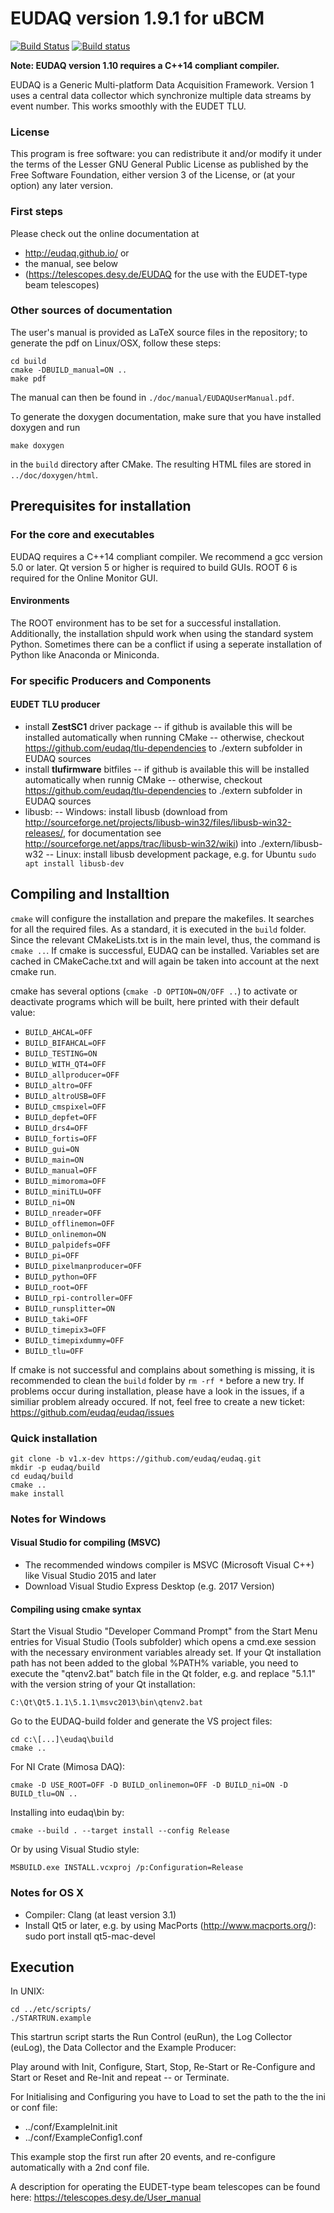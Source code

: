 EUDAQ version 1.9.1 for uBCM
=======

[![Build Status](https://travis-ci.org/eudaq/eudaq.svg?branch=v1.x-dev)](https://travis-ci.org/eudaq/eudaq) 
[![Build status](https://ci.appveyor.com/api/projects/status/n3tq45kkupyvjihg/branch/v1.x-dev?svg=true)](https://ci.appveyor.com/project/eudaq/eudaq/branch/v1.x-dev)

**Note: EUDAQ version 1.10 requires a C++14 compliant compiler.**

EUDAQ is a Generic Multi-platform Data Acquisition Framework.
Version 1 uses a central data collector which synchronize multiple data streams by event number. 
This works smoothly with the EUDET TLU.

### License
This program is free software: you can redistribute it and/or modify
it under the terms of the Lesser GNU General Public License as published by
the Free Software Foundation, either version 3 of the License, or
(at your option) any later version.

### First steps

Please check out the online documentation at 
- http://eudaq.github.io/ or 
- the manual, see below
- (https://telescopes.desy.de/EUDAQ for the use with the EUDET-type beam telescopes)

### Other sources of documentation

The user's manual is provided as LaTeX source files in the repository;
to generate the pdf on Linux/OSX, follow these steps:
```
cd build
cmake -DBUILD_manual=ON ..
make pdf
```
The manual can then be found in ```./doc/manual/EUDAQUserManual.pdf```.

To generate the doxygen documentation, make sure that you have installed doxygen and run
```
make doxygen
```
in the ```build``` directory after CMake. The resulting HTML files are stored in ```../doc/doxygen/html```.

## Prerequisites for installation

### For the core and executables

EUDAQ requires a C++14 compliant compiler. 
We recommend a gcc version 5.0 or later. 
Qt version 5 or higher is required to build GUIs. 
ROOT 6 is required for the Online Monitor GUI.

#### Environments
The ROOT environment has to be set for a successful installation. 
Additionally, the installation shpuld work when using the standard system Python. Sometimes there can be a conflict if using a seperate installation of Python like Anaconda or Miniconda.

### For specific Producers and Components

#### EUDET TLU producer

- install **ZestSC1** driver package 
-- if github is available this will be installed automatically when running CMake
-- otherwise, checkout https://github.com/eudaq/tlu-dependencies to ./extern subfolder in EUDAQ sources
- install **tlufirmware** bitfiles 
-- if github is available this will be installed automatically when runnig CMake
-- otherwise, checkout https://github.com/eudaq/tlu-dependencies to ./extern subfolder in EUDAQ sources
- libusb: 
-- Windows: install libusb (download from http://sourceforge.net/projects/libusb-win32/files/libusb-win32-releases/, for documentation see http://sourceforge.net/apps/trac/libusb-win32/wiki) into ./extern/libusb-w32
-- Linux: install libusb development package, e.g. for Ubuntu ```sudo apt install libusb-dev```


## Compiling and Installtion

```cmake``` will configure the installation and prepare the makefiles. 
It searches for all the required files. 
As a standard, it is executed in the ```build``` folder. 
Since the relevant CMakeLists.txt is in the main level, thus, the command is ```cmake ..```. 
If cmake is successful, EUDAQ can be installed. 
Variables set are cached in CMakeCache.txt and will again be taken into account at the next cmake run.

cmake has several options (```cmake -D OPTION=ON/OFF ..```) to activate or deactivate programs which will be built, here printed with their default value:

- ```BUILD_AHCAL=OFF```
- ```BUILD_BIFAHCAL=OFF```
- ```BUILD_TESTING=ON```
- ```BUILD_WITH_QT4=OFF```
- ```BUILD_allproducer=OFF```
- ```BUILD_altro=OFF```
- ```BUILD_altroUSB=OFF```
- ```BUILD_cmspixel=OFF```
- ```BUILD_depfet=OFF```
- ```BUILD_drs4=OFF```
- ```BUILD_fortis=OFF```
- ```BUILD_gui=ON```
- ```BUILD_main=ON```
- ```BUILD_manual=OFF```
- ```BUILD_mimoroma=OFF```
- ```BUILD_miniTLU=OFF```
- ```BUILD_ni=ON```
- ```BUILD_nreader=OFF```
- ```BUILD_offlinemon=OFF```
- ```BUILD_onlinemon=ON```
- ```BUILD_palpidefs=OFF```
- ```BUILD_pi=OFF```
- ```BUILD_pixelmanproducer=OFF```
- ```BUILD_python=OFF```
- ```BUILD_root=OFF```
- ```BUILD_rpi-controller=OFF```
- ```BUILD_runsplitter=ON```
- ```BUILD_taki=OFF```
- ```BUILD_timepix3=OFF```
- ```BUILD_timepixdummy=OFF```
- ```BUILD_tlu=OFF```

If cmake is not successful and complains about something is missing, it is recommended to clean the ```build``` folder by ```rm -rf *``` before a new try.
If problems occur during installation, please have a look in the issues, if a similiar problem already occured. If not, feel free to create a new ticket: https://github.com/eudaq/eudaq/issues


### Quick installation

```
git clone -b v1.x-dev https://github.com/eudaq/eudaq.git
mkdir -p eudaq/build
cd eudaq/build
cmake ..
make install
```

### Notes for Windows

#### Visual Studio for compiling (MSVC)

- The recommended windows compiler is MSVC (Microsoft Visual C++) like Visual Studio 2015 and later
- Download Visual Studio Express Desktop (e.g. 2017 Version)

#### Compiling using cmake syntax

Start the Visual Studio "Developer Command Prompt" from the Start Menu entries for Visual Studio (Tools subfolder) which opens a cmd.exe session with the necessary environment variables already set. 
If your Qt installation path has not been added to the global %PATH% variable, you need to execute the "qtenv2.bat" batch file in the Qt folder, e.g. and replace "5.1.1" with the version string of your Qt installation:
```
C:\Qt\Qt5.1.1\5.1.1\msvc2013\bin\qtenv2.bat
```
Go to the EUDAQ-build folder and generate the VS project files:
```
cd c:\[...]\eudaq\build
cmake ..
```
For NI Crate (Mimosa DAQ):
```
cmake -D USE_ROOT=OFF -D BUILD_onlinemon=OFF -D BUILD_ni=ON -D BUILD_tlu=ON ..
```
Installing into eudaq\bin by:
```
cmake --build . --target install --config Release
```
Or by using Visual Studio style:
```
MSBUILD.exe INSTALL.vcxproj /p:Configuration=Release
```

### Notes for OS X

- Compiler: Clang (at least version 3.1)
- Install Qt5 or later, e.g. by using MacPorts (http://www.macports.org/): sudo port install qt5-mac-devel


## Execution

In UNIX:
```
cd ../etc/scripts/
./STARTRUN.example
```
This startrun script starts the Run Control (euRun), the Log Collector (euLog), the Data Collector and the Example Producer:

Play around with Init, Configure, Start, Stop, Re-Start or Re-Configure and Start or Reset and Re-Init and repeat -- or Terminate.

For Initialising and Configuring you have to Load to set the path to the the ini or conf file:
- ../conf/ExampleInit.init
- ../conf/ExampleConfig1.conf

This example stop the first run after 20 events, and re-configure automatically with a 2nd conf file.

A description for operating the EUDET-type beam telescopes can be found here:
https://telescopes.desy.de/User_manual
